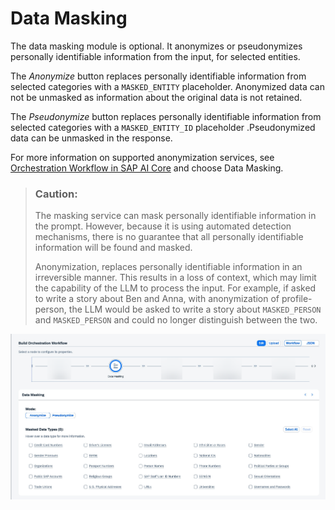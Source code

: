 <!-- loio79911bdac16f47c294870741fdfef744 -->

# Data Masking

The data masking module is optional. It anonymizes or pseudonymizes personally identifiable information from the input, for selected entities.

The *Anonymize* button replaces personally identifiable information from selected categories with a `MASKED_ENTITY` placeholder. Anonymized data can not be unmasked as information about the original data is not retained.

The *Pseudonymize* button replaces personally identifiable information from selected categories with a `MASKED_ENTITY_ID` placeholder .Pseudonymized data can be unmasked in the response.

For more information on supported anonymization services, see [Orchestration Workflow in SAP AI Core](https://help.sap.com/docs/AI_CORE/2d6c5984063c40a59eda62f4a9135bee/b233648e0696461984410c38448fc81b.html) and choose Data Masking.

> ### Caution:  
> The masking service can mask personally identifiable information in the prompt. However, because it is using automated detection mechanisms, there is no guarantee that all personally identifiable information will be found and masked.
> 
> Anonymization, replaces personally identifiable information in an irreversible manner. This results in a loss of context, which may limit the capability of the LLM to process the input. For example, if asked to write a story about Ben and Anna, with anonymization of profile-person, the LLM would be asked to write a story about `MASKED_PERSON` and `MASKED_PERSON` and could no longer distinguish between the two.

![](images/data_masking_6dc816a.png)

